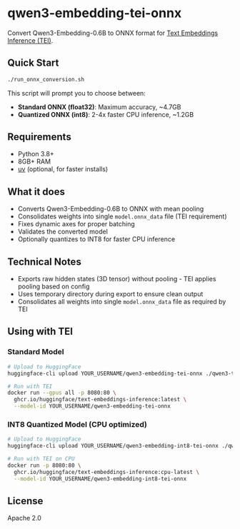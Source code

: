 # qwen3-embedding-tei-onnx

Convert Qwen3-Embedding-0.6B to ONNX format for [Text Embeddings Inference (TEI)](https://github.com/huggingface/text-embeddings-inference).

## Quick Start

```bash
./run_onnx_conversion.sh
```

This script will prompt you to choose between:
- **Standard ONNX (float32)**: Maximum accuracy, ~4.7GB
- **Quantized ONNX (int8)**: 2-4x faster CPU inference, ~1.2GB

## Requirements

- Python 3.8+
- 8GB+ RAM
- [uv](https://github.com/astral-sh/uv) (optional, for faster installs)

## What it does

- Converts Qwen3-Embedding-0.6B to ONNX with mean pooling
- Consolidates weights into single `model.onnx_data` file (TEI requirement)
- Fixes dynamic axes for proper batching
- Validates the converted model
- Optionally quantizes to INT8 for faster CPU inference

## Technical Notes

- Exports raw hidden states (3D tensor) without pooling - TEI applies pooling based on config
- Uses temporary directory during export to ensure clean output
- Consolidates all weights into single `model.onnx_data` file as required by TEI

## Using with TEI

### Standard Model
```bash
# Upload to HuggingFace
huggingface-cli upload YOUR_USERNAME/qwen3-embedding-tei-onnx ./qwen3-tei-onnx

# Run with TEI
docker run --gpus all -p 8080:80 \
  ghcr.io/huggingface/text-embeddings-inference:latest \
  --model-id YOUR_USERNAME/qwen3-embedding-tei-onnx
```

### INT8 Quantized Model (CPU optimized)
```bash
# Upload to HuggingFace
huggingface-cli upload YOUR_USERNAME/qwen3-embedding-int8-tei-onnx ./qwen3-tei-onnx-int8

# Run with TEI on CPU
docker run -p 8080:80 \
  ghcr.io/huggingface/text-embeddings-inference:cpu-latest \
  --model-id YOUR_USERNAME/qwen3-embedding-int8-tei-onnx
```

## License

Apache 2.0